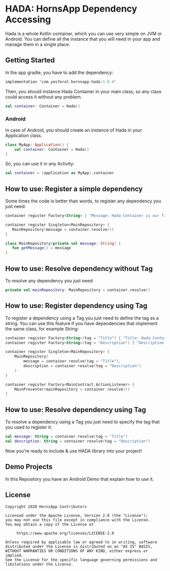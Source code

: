 # HADA: HornsApp Dependency Accessing
Hada is a whole Kotlin container, which you can use very simple on JVM or Android.
You can define all the instance that you will need in your app and manage them in a single place.

## Getting Started
In the app gradle, you have to add the dependency:

```kotlin
implementation 'com.yesferal.hornsapp:hada:1.0.4'
```

Then, you should instance Hada Container in your main class, so any class could access it without any problem.

```kotlin
val container: Container = Hada()
```

### Android
In case of Android, you should create an instance of Hada in your Application class.

```kotlin
class MyApp: Application() {
    val container: Container = Hada()
}
```

So, you can use it in any Activity:

```kotlin
val container = (application as MyApp).container
```

## How to use: Register a simple dependency
 Some times the code is better than words, to register any dependency you just need:

 ```kotlin
 container register Factory<String> { "Message: Hada Container is our first option !" }

 container register Singleton<MainRepository> {
    MainRepository(message = container.resolve())
 }

 class MainRepository(private val message: String) {
    fun getMessage() = message
 }
 ```

 ## How to use: Resolve dependency without Tag
 To resolve any dependency you just need:

 ```kotlin
 private val mainRepository: MainRepository = container.resolve()
 ```

 ## How to use: Register dependency using Tag
 To register a dependency using a Tag you just need to define the tag as a string. You can use this feature if you have dependencies that implement the same class, for example String:
 ```kotlin
 container register Factory<String>(tag = "Title") { "Title: Hada Container" }
 container register Factory<String>(tag = "Description") { "Description: This is a demo app, which implement Hada Container. This strings are injected by Hada using a Tag, in order to Hada know which one to use in each case." }

 container register Singleton<MainRepository> {
     MainRepository(
         message = container.resolve(tag = "Title"),
         description = container.resolve(tag = "Description")
     )
 }

 container register Factory<MainContract.ActionListener> {
     MainPresenter(mainRepository = container.resolve())
 }
 ```

 ## How to use: Resolve dependency using Tag
 To resolve a dependency using a Tag you just need to specify the tag that you used to register it:
 ```kotlin
 val message: String = container.resolve(tag = "Title")
 val description: String = container.resolve(tag = "Description")
 ```

 Now you're ready to include & use HADA library into your project!

 ## Demo Projects
 In this Repository you have an Android Demo that explain how to use it.

 ## License
 ```
 Copyright 2020 HornsApp Contributors

 Licensed under the Apache License, Version 2.0 (the "License");
 you may not use this file except in compliance with the License.
 You may obtain a copy of the License at

      https://www.apache.org/licenses/LICENSE-2.0

 Unless required by applicable law or agreed to in writing, software
 distributed under the License is distributed on an "AS IS" BASIS,
 WITHOUT WARRANTIES OR CONDITIONS OF ANY KIND, either express or implied.
 See the License for the specific language governing permissions and
 limitations under the License.
 ```
